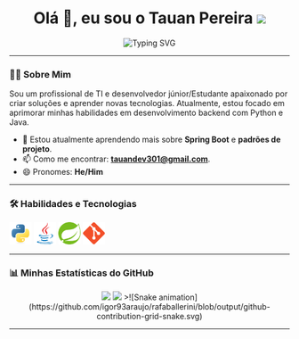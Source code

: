 
<h1 align="center">
  Olá 👋, eu sou o Tauan Pereira
  <img src="https://media.giphy.com/media/hvRJCLFzcasrR4ia7z/giphy.gif" width="30px"/>
</h1>

<div align="center">
  <img src="https://readme-typing-svg.herokuapp.com?font=Fira+Code&size=24&pause=1000&color=339AF0&width=435&lines=Auxiliar+de+TI;Desenvolvedor+aprendiz;Estudante+de+Python+%26+Java" alt="Typing SVG" />
</div>

---

### 👨‍💻 Sobre Mim

<p>
  Sou um profissional de TI e desenvolvedor júnior/Estudante apaixonado por criar soluções e aprender novas tecnologias. Atualmente, estou focado em aprimorar minhas habilidades em desenvolvimento backend com Python e Java.
</p>

- 🌱 Estou atualmente aprendendo mais sobre **Spring Boot** e **padrões de projeto**.
- 📫 Como me encontrar: **tauandev301@gmail.com**.
- 😄 Pronomes: **He/Him**

---

### 🛠️ Habilidades e Tecnologias

<p align="left">
  <a href="https://www.python.org" target="_blank" rel="noreferrer"><img src="https://raw.githubusercontent.com/devicons/devicon/master/icons/python/python-original.svg" alt="python" width="40" height="40"/></a>
  <a href="https://www.java.com" target="_blank" rel="noreferrer"><img src="https://raw.githubusercontent.com/devicons/devicon/master/icons/java/java-original.svg" alt="java" width="40" height="40"/></a>
  <a href="https://www.spring.io/" target="_blank" rel="noreferrer"><img src="https://raw.githubusercontent.com/devicons/devicon/master/icons/spring/spring-original.svg" alt="spring" width="40" height="40"/></a>
  <a href="https://git-scm.com/" target="_blank" rel="noreferrer"><img src="https://raw.githubusercontent.com/devicons/devicon/master/icons/git/git-original.svg" alt="git" width="40" height="40"/></a>
</p>

---

### 📊 Minhas Estatísticas do GitHub

<div align="center">
  <img height="180em" src="https://github-readme-stats.vercel.app/api?username=oTauan&show_icons=true&theme=dracula&include_all_commits=true&count_private=true"/>
  <img height="180em" src="https://github-readme-stats.vercel.app/api/top-langs/?username=oTauan&layout=compact&langs_count=7&theme=dracula"/>
 >![Snake animation](https://github.com/igor93araujo/rafaballerini/blob/output/github-contribution-grid-snake.svg)
</div>

---
